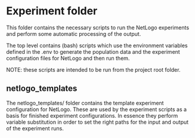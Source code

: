 # Experiment folder
This folder contains the necessary scripts to run the NetLogo experiments and perform some automatic processing of the output.

The top level contains (bash) scripts which use the environment variables defined in the .env to generate the population data and the experiment configuration files for NetLogo and then run them.

NOTE: these scripts are intended to be run from the project root folder.

## netlogo_templates
The netlogo_templates/ folder contains the template experiment configuration for NetLogo. These are used by the experiment scripts as a basis for finished experiment configurations. In essence they perform variable substitution in order to set the right paths for the input and output of the experiment runs.